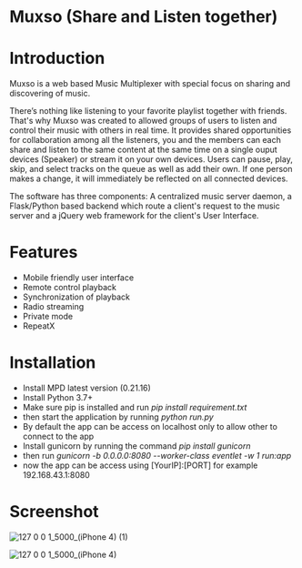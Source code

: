 # Muxso (Share and Listen together)

# Introduction
Muxso is a web based Music Multiplexer with special focus on sharing and discovering of music.

There’s nothing like listening to your favorite playlist together with friends. That's why Muxso was created to allowed groups of users to listen and control their music with others in real time. It provides shared opportunities for collaboration among all the listeners, you and the members can each share and listen to the same content at the same time on a single ouput devices (Speaker) or stream it on your own devices. Users can pause, play, skip, and select tracks on the queue as well as add their own. If one person makes a change, it will immediately be reflected on all connected devices.

The software has three components: A centralized music server daemon, a Flask/Python based backend which route a client's request to the music server and a jQuery web framework for the client's User Interface.

# Features
- Mobile friendly user interface
- Remote control playback
- Synchronization of playback
- Radio streaming
- Private mode
- RepeatX

# Installation
- Install MPD latest version (0.21.16)
- Install Python 3.7+
- Make sure pip is installed and run *pip install requirement.txt*
- then start the application by running *python run.py*
- By default the app can be access on localhost only to allow other to connect to the app
- Install gunicorn by running the command *pip install gunicorn*
- then run *gunicorn -b 0.0.0.0:8080 --worker-class eventlet -w 1 run:app*
- now the app can be access using [YourIP]:[PORT] for example 192.168.43.1:8080

# Screenshot
![127 0 0 1_5000_(iPhone 4) (1)](https://user-images.githubusercontent.com/87179125/127267384-c5a42a4d-64c2-482b-8b67-cf5e30e53e06.png)

![127 0 0 1_5000_(iPhone 4)](https://user-images.githubusercontent.com/87179125/127267394-3825be91-280c-400e-8309-18beabb55788.png)

